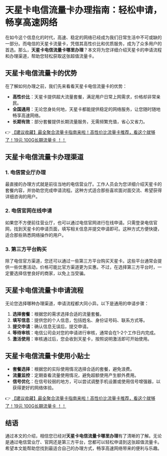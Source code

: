 # 天星卡电信流量卡办理指南：轻松申请，畅享高速网络

在如今这个信息化的时代，高速、稳定的网络已经成为我们日常生活中不可或缺的一部分。而电信的天星卡流量卡，凭借其高性价比和优质服务，成为了众多用户的首选。那么，**天星卡电信流量卡哪里办理**？本文将为您详细介绍天星卡的申请流程和办理渠道，帮助您轻松获取这张超值流量卡。

## 天星卡电信流量卡的优势

在了解如何办理之前，我们先来看看天星卡电信流量卡的优势：

- **高性价比**：天星卡提供超大流量套餐，满足用户日常上网需求，价格却非常亲民。
- **全国通用**：无论您身处何地，天星卡都能提供稳定的网络服务，让您随时随地畅享高速网络。
- **长期有效**：部分套餐提供长期流量服务，无需频繁充值，省心又省力。

👉 [【建议收藏】最全聚合流量卡指南来啦！高性价比流量卡推荐，看这个就够了！19元 100G长期流量卡 ！！](https://bit.ly/Liuliangka)

## 天星卡电信流量卡办理渠道

### 1. 电信营业厅办理

最直接的办理方式就是前往当地的电信营业厅。工作人员会为您详细介绍天星卡的套餐内容，并协助您完成申请流程。这种方式适合那些喜欢面对面交流、希望获得详细咨询的用户。

### 2. 电信官网在线申请

如果您不方便前往营业厅，也可以通过电信官网进行在线申请。只需登录电信官网，找到天星卡的申请页面，填写相关信息并提交申请即可。这种方式方便快捷，适合那些熟悉网络操作的用户。

### 3. 第三方平台购买

除了电信官方渠道，您还可以通过一些第三方平台购买天星卡。这些平台通常会提供一些优惠活动，价格可能比官方渠道更为实惠。不过，在选择第三方平台时，一定要选择信誉良好的商家，以免上当受骗。

## 天星卡电信流量卡申请流程

无论您选择哪种办理渠道，申请流程都大同小异。以下是通用的申请步骤：

1. **选择套餐**：根据您的需求选择合适的流量套餐。
2. **填写信息**：提供您的个人信息，包括姓名、身份证号码、联系方式等。
3. **提交申请**：确认信息无误后，提交申请。
4. **等待审核**：电信公司会对您的申请进行审核，通常会在1-2个工作日内完成。
5. **激活使用**：审核通过后，您会收到天星卡，按照说明激活即可开始使用。

## 天星卡电信流量卡使用小贴士

- **套餐选择**：根据您的实际使用情况选择合适的套餐，避免浪费。
- **流量监控**：定期查看流量使用情况，避免超额使用产生额外费用。
- **信号优化**：在信号较弱的地方，可以尝试调整手机设置或使用信号增强器，以获得更好的网络体验。

👉 [【建议收藏】最全聚合流量卡指南来啦！高性价比流量卡推荐，看这个就够了！19元 100G长期流量卡 ！！](https://bit.ly/Liuliangka)

## 结语

通过本文的介绍，相信您已经对**天星卡电信流量卡哪里办理**有了清晰的了解。无论是通过电信营业厅、官网还是第三方平台，您都可以轻松申请到这张超值流量卡。希望本文能帮助您找到最适合自己的办理方式，畅享高速网络带来的便利与乐趣。